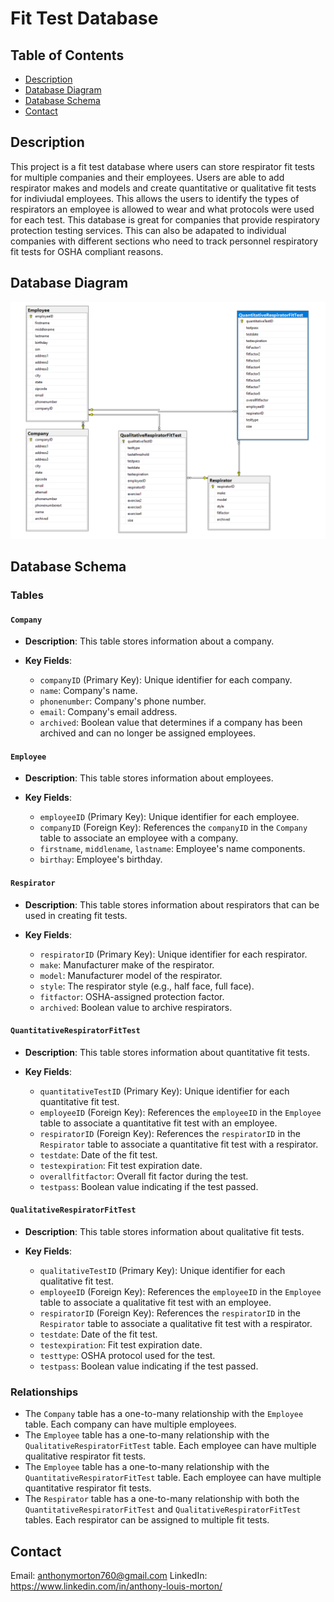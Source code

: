 # Fit Test Database

## Table of Contents

- [Description](#description)
- [Database Diagram](#database-diagram)
- [Database Schema](#database-schema)
- [Contact](#contact)

## Description

This project is a fit test database where users can store respirator fit tests for multiple companies and their employees. Users are able to add respirator makes and models and create quantitative or qualitative fit tests for indiviudal employees. This allows the users to identify the types of respirators an employee is allowed to wear and what protocols were used for each test. This database is great for companies that provide respiratory protection testing services. This can also be adapated to individual companies with different sections who need to track personnel respiratory fit tests for OSHA compliant reasons.

## Database Diagram

![Database Diagram](./databaseDiagram.png)

## Database Schema

### Tables

#### `Company`

- **Description**: This table stores information about a company.

- **Key Fields**:
  - `companyID` (Primary Key): Unique identifier for each company.
  - `name`: Company's name.
  - `phonenumber`: Company's phone number.
  - `email`: Company's email address.
  - `archived`: Boolean value that determines if a company has been archived and can no longer be assigned employees.

#### `Employee`

- **Description**: This table stores information about employees.

- **Key Fields**:
  - `employeeID` (Primary Key): Unique identifier for each employee.
  - `companyID` (Foreign Key): References the `companyID` in the `Company` table to associate an employee with a company.
  - `firstname`, `middlename`, `lastname`: Employee's name components.
  - `birthay`: Employee's birthday.

#### `Respirator`

- **Description**: This table stores information about respirators that can be used in creating fit tests.

- **Key Fields**:
  - `respiratorID` (Primary Key): Unique identifier for each respirator.
  - `make`: Manufacturer make of the respirator.
  - `model`: Manufacturer model of the respirator.
  - `style`: The respirator style (e.g., half face, full face).
  - `fitfactor`: OSHA-assigned protection factor.
  - `archived`: Boolean value to archive respirators.

#### `QuantitativeRespiratorFitTest`

- **Description**: This table stores information about quantitative fit tests.

- **Key Fields**:
  - `quantitativeTestID` (Primary Key): Unique identifier for each quantitative fit test.
  - `employeeID` (Foreign Key): References the `employeeID` in the `Employee` table to associate a quantitative fit test with an employee.
  - `respiratorID` (Foreign Key): References the `respiratorID` in the `Respirator` table to associate a quantitative fit test with a respirator.
  - `testdate`: Date of the fit test.
  - `testexpiration`: Fit test expiration date.
  - `overallfitfactor`: Overall fit factor during the test.
  - `testpass`: Boolean value indicating if the test passed.

#### `QualitativeRespiratorFitTest`

- **Description**: This table stores information about qualitative fit tests.

- **Key Fields**:
  - `qualitativeTestID` (Primary Key): Unique identifier for each qualitative fit test.
  - `employeeID` (Foreign Key): References the `employeeID` in the `Employee` table to associate a qualitative fit test with an employee.
  - `respiratorID` (Foreign Key): References the `respiratorID` in the `Respirator` table to associate a qualitative fit test with a respirator.
  - `testdate`: Date of the fit test.
  - `testexpiration`: Fit test expiration date.
  - `testtype`: OSHA protocol used for the test.
  - `testpass`: Boolean value indicating if the test passed.

### Relationships

- The `Company` table has a one-to-many relationship with the `Employee` table. Each company can have multiple employees.
- The `Employee` table has a one-to-many relationship with the `QualitativeRespiratorFitTest` table. Each employee can have multiple qualitative respirator fit tests.
- The `Employee` table has a one-to-many relationship with the `QuantitativeRespiratorFitTest` table. Each employee can have multiple quantitative respirator fit tests.
- The `Respirator` table has a one-to-many relationship with both the `QuantitativeRespiratorFitTest` and `QualitativeRespiratorFitTest` tables. Each respirator can be assigned to multiple fit tests.
  
## Contact
Email: anthonymorton760@gmail.com
LinkedIn: https://www.linkedin.com/in/anthony-louis-morton/

